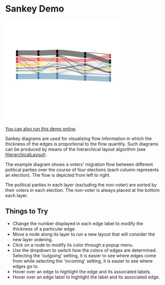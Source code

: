 <!--
 //////////////////////////////////////////////////////////////////////////////
 // @license
 // This file is part of yFiles for HTML.
 // Use is subject to license terms.
 //
 // Copyright (c) by yWorks GmbH, Vor dem Kreuzberg 28,
 // 72070 Tuebingen, Germany. All rights reserved.
 //
 //////////////////////////////////////////////////////////////////////////////
-->
# Sankey Demo

<img src="../../../doc/demo-thumbnails/sankey-diagram.webp" alt="demo-thumbnail" height="320"/>

[You can also run this demo online](https://www.yfiles.com/demos/layout/sankey/).

Sankey diagrams are used for visualizing flow information in which the thickness of the edges is proportional to the flow quantity. Such diagrams can be produced by means of the hierarchical layout algorithm (see [HierarchicalLayout](https://docs.yworks.com/yfileshtml/#/api/HierarchicalLayout)).

The example diagram shows a voters' migration flow between different political parties over the course of four elections (each column represents an election). The flow is depicted from left to right.

The political parties in each layer (excluding the non-voter) are sorted by their voters in each election. The non-voter is always placed at the bottom each layer.

## Things to Try

- Change the number displayed in each edge label to modify the thickness of a particular edge.
- Move a node along its layer to run a new layout that will consider the new layer ordering.
- Click on a node to modify its color through a popup menu.
- Use the dropdown to switch how the colors of edges are determined. Selecting the 'outgoing' setting, it is easier to see where edges come from while selecting the 'incoming' setting, it is easier to see where edges go to.
- Hover over an edge to highlight the edge and its associated labels.
- Hover over an edge label to highlight the label and its associated edge.
